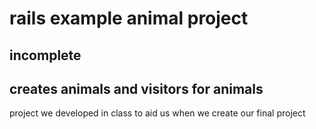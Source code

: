 # rails example animal project
## incomplete
## creates animals and visitors for animals
project we developed in class to aid us when we create our final project

